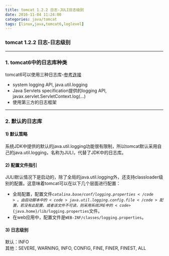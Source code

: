 ```yaml
---
title: tomcat 1.2.2 日志-JULI日志级别
date: 2016-11-04 11:24:00
categories: java/tomcat
tags: [linux,java,tomcat6,loglevel]
---
```

### tomcat 1.2.2 日志-日志级别

---

### 1. tomcat6中的日志库种类
tomcat6可以使用三种日志库-[参考连接](http://tomcat.apache.org/tomcat-6.0-doc/logging.html)
- system logging API, java.util.logging
- Java Servlets specification提供的logging API, javax.servlet.ServletContext.log(...)
- 使用第三方的日志框架  

---

### 2. 默认的日志库
#### 1) 默认策略
系统JDK中提供的默认的java.util.logging功能很有限制，所以tomcat默认采用自己的java.util.logging，名称为JULI，代替了JDK中的日志库。  

#### 2) 配置文件指引
JULI默认情况下是启动的，除了全局的java.util.logging外，还支持classloader级别的配置。这意味着tomcat可以在以下几个层面进行配置：
- 全局配置，配置文件<code>${catalina.base}/conf/logging.properties</code>。由启动脚本中的<code>java.util.logging.config.file</code>配置，若没有此配置，或者该文件不可读，则采用系统JRE中的<code>${java.home}/lib/logging.properties</code>文件。
- 在web应用中，配置文件是<code>WEB-INF/classes/logging.properties</code>。

#### 3) 日志级别
默认：INFO  
其他：SEVERE, WARNING, INFO, CONFIG, FINE, FINER, FINEST, ALL
